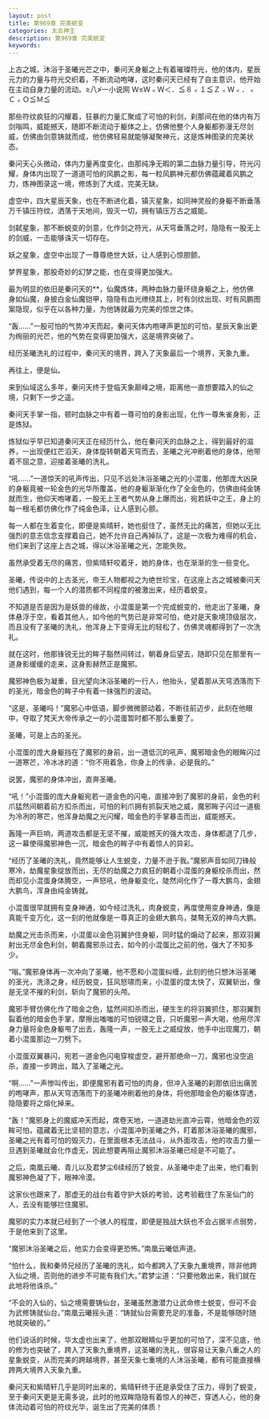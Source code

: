 ```yaml
---
layout: post
title: 第969章 完美蜕变
categories: 太古神王
description: 第969章 完美蜕变
keywords:
---
```


上古之城，沐浴于圣曦光芒之中，秦问天身躯之上有着璀璨符光，他的体内，星辰元力的力量与符光交织着，不断流动咆哮，这时秦问天已经有了自主意识，他开始在主动自身力量的流动。≥八≯一小说网  Ｗ≤Ｗ﹤Ｗ＜．≦８﹤１≦Ｚ﹤Ｗ﹤．﹤Ｃ﹤Ｏ≦Ｍ≦

那些符纹疯狂的闪耀着，狂暴的力量汇聚成了可怕的利剑，刹那间在他的体内有万剑嗡鸣，威能撼天，随即不断流动于躯体之上，仿佛他整个人身躯都弥漫无尽剑威，仿佛由剑意铸就而成，他仿佛轻易就能够凝聚神元，这是炼神图录的完美状态。

秦问天心头微动，体内力量再度变化，由那纯净无暇的第二血脉力量引导，符光闪耀，身体内出现了一道道可怕的风鹏之影，每一粒风鹏神元都仿佛蕴藏着风鹏之力，炼神图录这一境，修炼到了大成，完美无缺。

虚空中，四大星辰天象，也在不断进化着，镇灭星象，如同神灵般的身躯不断垂落万千镇压符纹，洒落于天地间，毁灭一切，拥有镇压万古之威能。

剑弑星象，那不断蜕变的剑意，化作剑之符光，从天穹垂落之时，隐隐有一股无上的剑威，一击能够诛灭一切存在。

妖之星象，虚空中出现了一尊尊绝世大妖，让人感到心惊胆颤。

梦界星象，那股奇妙的幻梦之能，也在变得更加强大。

最为明显的依旧是秦问天的**，仙魔炼体，两种血脉力量环绕身躯之上，他仿佛身如仙魔，身披白金仙魔铠甲，隐隐有血光缭绕其上，时有剑纹出现、时有风鹏图案隐现，似乎在以各种力量，为他铸就最为完美的惊世之体。

“轰……”一股可怕的气势冲天而起，秦问天体内咆哮声更加的可怕，星辰天象出更为绚丽的光芒，他的气势在变得更加强大，这是境界突破了。

经历圣曦洗礼的过程中，秦问天的境界，跨入了天象最后一个境界，天象九重。

再往上，便是仙。

来到仙域这么多年，秦问天终于登临天象巅峰之境，距离他一直想要踏入的仙之境，只剩下一步之遥。

秦问天手掌一指，顿时血脉之中有着一尊可怕的身影出现，化作一尊朱雀身影，正是炼狱。

炼狱似乎早已知道秦问天正在经历什么，他在秦问天的血脉之上，得到最好的滋养，一出现便红芒滔天，身体旋转朝着天穹而去，圣曦之光冲刷着他的身体，他带着不屈之意，迎接着圣曦的洗礼。

“吼……”一道惊天的吼声传出，只见不远处沐浴圣曦之光的小混蛋，他那庞大凶戾的身躯竟被一轮金色的光华所覆盖，他的身躯渐渐化作了全金色的，仿佛由纯金铸就而生，他仰天咆哮着，一股无上王者气势从身上爆而出，宛若妖中之王，身上的每一根毛都仿佛化作了纯金色泽，让人感到心颤。

每一人都在生着变化，即便是紫晴轩，她也挺住了，虽然无比的痛苦，但她以无比强烈的意志信念支撑着自己，她不允许自己再掉队了，这是一次极为难得的机会，他们来到了这座上古之城，得以沐浴圣曦之光，怎能失败。

虽然承受着无尽的痛苦，但紫晴轩咬着牙，她的身体，也在渐渐的生一些变化。

圣曦，传说中的上古圣光，帝王人物都视之为绝世珍宝，在这座上古之城被秦问天他们遇到，每一个人的潜质都不同程度的被激出来，经历着蜕变。

不知道是否是因为是妖兽的缘故，小混蛋是第一个完成蜕变的，他走出了圣曦，身体悬浮于空，看着其他人，如今他的气势已是非常可怕，绝对是天象境顶级层次，而且没有了圣曦的洗礼，他浑身上下变得无比的轻松了，仿佛灵魂都得到了一次洗礼。

就在这时，他那锋锐无比的眸子豁然间转过，朝着身后望去，随即只见在那里有一道身影缓缓的走来，这身影赫然正是魔邪。

魔邪神色极为凝重，目光望向沐浴圣曦的一行人，他抬头，望着那从天穹洒落而下的圣光，暗金色的眸子中有着一抹强烈的波动。

“这是，圣曦吗！”魔邪心中低语，脚步微微颤动着，不断往前迈步，此刻在他眼中，夺取了梵天大帝传承之一的小混蛋暂时都不那么重要了。

圣曦，可是上古的圣光。

小混蛋的庞大身躯挡在了魔邪的身前，出一道低沉的吼声，魔邪暗金色的眼眸闪过一道寒芒，冷冰冰的道：“你不用着急，你身上的传承，必是我的。”

说罢，魔邪的身体冲出，直奔圣曦。

“吼！”小混蛋的庞大身躯宛若一道金色的闪电，直接冲到了魔邪的身前，金色的利爪猛然间朝着前方扣杀而出，可怕的利爪拥有抓裂天地之威，魔邪眸子闪过一道极为冷冽的寒芒，他浑身劫魔之光闪耀，暗金色的手掌暴击而出，威能撼天。

轰隆一声巨响，两道攻击都是无坚不摧，威能撼天的强大攻击，身体都退了几步，这一幕使得魔邪神色一沉，暗金色的眸子中有着惊人的异彩。

“经历了圣曦的洗礼，竟然能够让人生蜕变，力量不逊于我。”魔邪声音如同刀锋般寒冷，劫魔星象绽放而出，无尽的劫魔之力疯狂的朝着小混蛋的身躯绞杀而出，然而却见小混蛋身体腾空，一声怒吼，他身躯变化，陡然间化作了一尊大鹏鸟，金翅大鹏鸟，浑身由纯金铸就。

小混蛋很早就拥有变身神通，如今经过洗礼，肉身蜕变，再度使用变身神通，像是真能千变万化，这一刻的他就像是一尊真正的金翅大鹏鸟，桀骜无双的神鸟大鹏。

劫魔之光击杀而来，小混蛋以金色羽翼护住身躯，同时猛的煽动了起来，那双羽翼射出无尽金色利剑，朝着魔邪杀过去，如今的小混蛋比之前的他，强大了不知多少。

“嗡。”魔邪身体再一次冲向了圣曦，他不愿和小混蛋纠缠，此刻的他只想沐浴圣曦的圣光，洗涤之身，经历蜕变，狂风怒啸而来，小混蛋的度太快了，双翼斩出，像是无坚不摧的利剑，斩向了魔邪的头颅。

魔邪手臂仿佛化作了暗金之色，猛然间扣杀而出，硬生生的将羽翼抓住，那羽翼割裂着他的暗金色手掌，摩擦出嗤嗤的可怕锐啸之音，只听魔邪一声大喝，他用尽浑身力量将金色身躯甩了出去，轰隆一声，一股无上之威绽放，他手中出现魔刀，朝着小混蛋那边一刀劈下。

小混蛋双翼暴闪，宛若一道金色闪电穿梭虚空，避开那绝命一刀，魔邪也没空追杀，直接一步跨出，踏入了圣曦之光。

“啊……”一声惨叫传出，即便魔邪有着可怕的肉身，但冲入圣曦的刹那依旧出痛苦的咆哮声，那从天穹洒落而下的圣曦冲刷着他的身体，将他那暗金色的躯体穿透，隐隐要将之熔化掉来。

“轰！”魔邪身上的魔威冲天而起，席卷天地，一道道劫光直冲云霄，他暗金色的双眸可怕，蕴藏着无比坚韧的意志，小混蛋冲到圣曦之外，盯着那沐浴圣曦的魔邪，圣曦之光有着可怕的毁灭力，在里面根本无法战斗，从外面攻击，他的攻击力量一旦遇到圣曦就会化作虚无，因此想要再阻止魔邪沐浴圣曦已经是不可能了。

之后，南凰云曦、青儿以及君梦尘6续经历了蜕变，从圣曦中走了出来，他们看到魔邪神色凝了下，眼神冷漠。

这家伙也跟来了，那虚无的战台有着守护大妖的考验，这考验截住了东圣仙门的人，去没有能够拦住魔邪。

魔邪的实力本就已经到了一个骇人的程度，即便是独战大妖也不会占据半点弱势，于是他来到了这里。

“魔邪沐浴圣曦之后，他实力会变得更恐怖。”南凰云曦低声道。

“怕什么，我和秦师兄经历了圣曦的洗礼，如今都跨入了天象九重境界，除非他跨入仙之境，否则他的进步不可能有我们大。”君梦尘道：“只要他敢出来，我们就在此地将他诛杀。”

“不会的入仙的，仙之境需要铸仙台，圣曦虽然激潜力让武命修士蜕变，但可不会为武修铸就仙台。”南凰云曦摇头道：“铸就仙台需要充足的准备，不是能够随时随地就突破的。”

他们说话的时候，华太虚也出来了，他那双眼睛似乎更加的可怕了，深不见底，他的修为也突破了，跨入了天象九重境界，这圣曦的洗礼，很容易让天象八重之人的星象蜕变，从而完美的跨越境界，甚至天象七重境的人沐浴圣曦，都有可能直接横跨两大境界入天象九重。

秦问天和紫晴轩几乎是同时出来的，紫晴轩终于还是承受住了压力，得到了蜕变，至于秦问天更是无需多说，此时的他双眸隐隐有着惊人的神芒，穿透人心，他的身体流动着可怕的符纹光华，诞生出了完美的体质！
